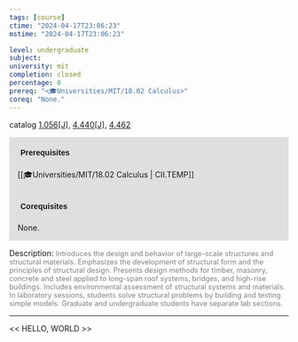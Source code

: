 ```yaml
---
tags: [course]
ctime: "2024-04-17T23:06:23"
mstime: "2024-04-17T23:06:23"

level: undergraduate
subject: 
university: mit
completion: closed
percentage: 0
prereq: "<🎓Universities/MIT/18.02 Calculus>"
coreq: "None."
---
```


catalog [1.056[J]](http://student.mit.edu/catalog/m1a.html#1.056), [4.440[J]](http://student.mit.edu/catalog/m4d.html#4.440), [4.462](http://student.mit.edu/catalog/m4d.html#4.462)

<span style="display: block; padding: 15px; background-color: rgb(100, 100, 100, 0.2);"><font id="m_prereq195_0" style="display: block; font-family: Arial, sans-serif; font-weight: bold; padding: 5px">Prerequisites</font><br><span id="prereq195_0">[[🎓Universities/MIT/18.02 Calculus | CII.TEMP]]</span></span>
<span style="display: block; padding: 15px; background-color: rgb(100, 100, 100, 0.2);"><font id="m_coreq195_0" style="display: block; font-family: Arial, sans-serif; font-weight: bold; padding: 5px">Corequisites</font><br><span id="coreq195_0">None.</span></span>

<font style="">Description:</font>
<font style="color: grey; font-size: 0.8rem;">Introduces the design and behavior of large-scale structures and structural materials. Emphasizes the development of structural form and the principles of structural design. Presents design methods for timber, masonry, concrete and steel applied to long-span roof systems, bridges, and high-rise buildings. Includes environmental assessment of structural systems and materials. In laboratory sessions, students solve structural problems by building and testing simple models. Graduate and undergraduate students have separate lab sections.</font>



---

<< HELLO, WORLD >>
